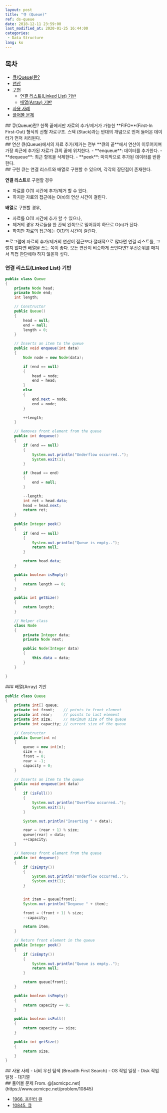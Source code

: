 ```yaml
---
layout: post
title: "큐 (Queue)"
ref: ds-queue
date: 2018-12-11 23:59:00
last_modified_at: 2020-01-25 16:44:00
categories: 
 - Data Structure
lang: ko
---
```


## 목차
- [큐(Queue)란?](#concept)
- [연산](#op)
- [구현](#implement)
  + [연결 리스트(Linked List) 기반](#linkedlist)
  + [배열(Array) 기반](#array)
- [사용 사례](#app)
- [풀어볼 문제](#try)

<div class="divider"></div>
## 큐(Queue)란? <a id="concept"></a>
한쪽 끝에서만 자료의 추가/제거가 가능한 **FIFO**(First-In First-Out) 형식의 선형 자료구조.
스택 (Stack)과는 반대의 개념으로 먼저 들어온 데이터가 먼저 처리된다.

<div class="divider"></div>
## 연산 <a id="op"></a>
큐(Queue)에서의 자료 추가/제거는 전부 **큐의 끝**에서 연산이 이루어지며 가장 최근에 추가된 
자료가 큐의 끝에 위치한다.
 - **enqueue**: 데이터를 추가한다.
 - **dequeue**: 최근 항목을 삭제한다.
 - **peek**: 마지막으로 추가된 데이터를 반환한다.

<div class="divider"></div>
## 구현 <a id="implement"></a>
 큐는 연결 리스트와 배열로 구현할 수 있으며, 각각의 장단점이 존재한다.

 **연결 리스트**로 구현할 경우
 - 자료를 O(1) 시간에 추가/제거 할 수 있다.
 - 하지만 자료의 접근에는 O(n)의 연산 시간이 걸린다.  

 **배열**로 구현할 경우, 
 - 자료를 O(1) 시간에 추가 할 수 있으나,
 - 제거의 경우 자료들을 한 칸씩 왼쪽으로 밀어줘야 하므로 O(n)가 된다. 
 - 하지만 자료의 접근에는 O(1)의 시간이 걸린다.

프로그램에 자료의 추가/제거의 연산이 접근보다 절대적으로 많다면 연결 리스트를,
그렇지 않다면 배열을 쓰는 쪽이 좋다. 모든 연산이 비슷하게 쓰인다면? 우선순위를 매겨서
직접 판단해야 하지 않을까 싶다.
 
<div class="divider"></div>

### 연결 리스트(Linked List) 기반 <a id="linkedlist"></a>

```java
public class Queue
{
    private Node head;
    private Node end;
    int length;

    // Constructor
    public Queue()
    {
        head = null;
        end = null;
        length = 0;
    }

    // Inserts an item to the queue
    public void enqueue(int data)
    {
        Node node = new Node(data);

        if (end == null)
        {
            head = node;
            end = head;
        }
        else
        {
            end.next = node;
            end = node;
        }

        ++length;
    }

    // Removes front element from the queue
    public int dequeue()
    {
        if (end == null)
        {
            System.out.println("Underflow occurred..");
            System.exit(1);
        }

        if (head == end)
        {
            end = null;
        }

        --length;
        int ret = head.data;
        head = head.next;
        return ret;
    }
    
    public Integer peek()
    {
        if (end == null)
        {
            System.out.println("Queue is empty..");
            return null;
        }

        return head.data;
    }

    public boolean isEmpty()
    {
        return length == 0;
    }

    public int getSize()
    {
        return length;
    }

    // Helper class
    class Node
    {
        private Integer data;
        private Node next;

        public Node(Integer data)
        {
            this.data = data;
        }
    }

}
```

<div class="divider"></div>
### 배열(Array) 기반 <a id="array"></a>

```java
public class Queue
{
    private int[] queue;
    private int front;    // points to front element
    private int rear;     // points to last element 
    private int size;     // maximum size of the queue
    private int capacity; // current size of the queue

    // Constructor
    public Queue(int n)
    {
        queue = new int[n];
        size = n;
        front = 0;
        rear = -1;
        capacity = 0;
    }

    // Inserts an item to the queue
    public void enqueue(int data)
    {
        if (isFull())
        {
            System.out.println("OverFlow occurred..");
            System.exit(1);
        }

        System.out.println("Inserting " + data);

        rear = (rear + 1) % size;
        queue[rear] = data;
        ++capacity;
    }

    // Removes front element from the queue
    public int dequeue()
    {
        if (isEmpty())
        {
            System.out.println("Underflow occurred..");
            System.exit(1);
        }


        int item = queue[front];
        System.out.println("Dequeue " + item);

        front = (front + 1) % size;
        --capacity;

        return item;
    }

    // Return front element in the queue
    public Integer peek()
    {
        if (isEmpty())
        {
            System.out.println("Queue is empty..");
            return null;
        }

        return queue[front];
    }

    public boolean isEmpty()
    {
        return capacity == 0;
    }

    public boolean isFull()
    {
        return capacity == size;
    }

    public int getSize()
    {
        return size;
    }
}
```

<div class="divider"></div>
## 사용 사례 <a id="app"></a>
- 너비 우선 탐색 (Breadth First Search)
- OS 작업 일정
- Disk 작업 일정
- 대기열

<div class="divider"></div>
## 풀어볼 문제 <a id="try"></a>
From. @[acmicpc.net](https://www.acmicpc.net/problem/10845)

- [1966. 프린터 큐](https://www.acmicpc.net/problem/1966)
- [10845. 큐](https://www.acmicpc.net/problem/10845)
